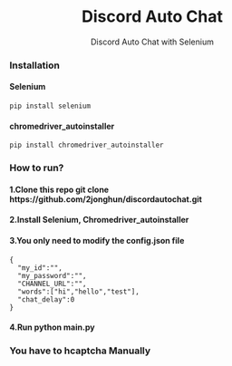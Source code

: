 <div align="center"><h1>Discord Auto Chat</h1>
Discord Auto Chat with Selenium
</div>

<h3>Installation</h3>

<h4>Selenium</h4>
<code>pip install selenium</code>
  
<h4>chromedriver_autoinstaller</h4>
<code>pip install chromedriver_autoinstaller</code>

<h3>How to run?</h3>

<h4>1.Clone this repo git clone https://github.com/2jonghun/discordautochat.git</h4>
<h4>2.Install Selenium, Chromedriver_autoinstaller</h4>
<h4>3.You only need to modify the config.json file</h4>

```
{
  "my_id":"",
  "my_password":"",
  "CHANNEL_URL":"",
  "words":["hi","hello","test"],
  "chat_delay":0
}
```
<h4>4.Run python main.py</h4>


**<h3>You have to hcaptcha Manually</h3>**


